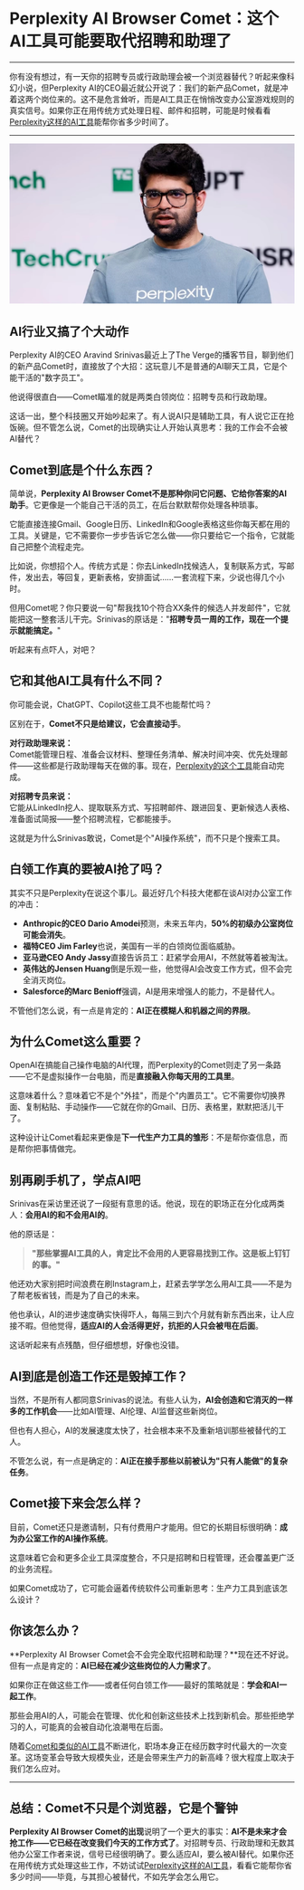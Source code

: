 # Perplexity AI Browser Comet：这个AI工具可能要取代招聘和助理了

---

你有没有想过，有一天你的招聘专员或行政助理会被一个浏览器替代？听起来像科幻小说，但Perplexity AI的CEO最近就公开说了：我们的新产品Comet，就是冲着这两个岗位来的。这不是危言耸听，而是AI工具正在悄悄改变办公室游戏规则的真实信号。如果你正在用传统方式处理日程、邮件和招聘，可能是时候看看[Perplexity这样的AI工具](https://pplx.ai/ixkwood69619635)能帮你省多少时间了。

---

![Perplexity AI CEO谈论Comet浏览器对职场的影响](image/4722532848966.webp)

## AI行业又搞了个大动作

Perplexity AI的CEO Aravind Srinivas最近上了The Verge的播客节目，聊到他们的新产品Comet时，直接放了个大招：这玩意儿不是普通的AI聊天工具，它是个能干活的"数字员工"。

他说得很直白——Comet瞄准的就是两类白领岗位：招聘专员和行政助理。

这话一出，整个科技圈又开始吵起来了。有人说AI只是辅助工具，有人说它正在抢饭碗。但不管怎么说，Comet的出现确实让人开始认真思考：我的工作会不会被AI替代？

## Comet到底是个什么东西？

简单说，**Perplexity AI Browser Comet不是那种你问它问题、它给你答案的AI助手**。它更像是一个能自己干活的员工，在后台默默帮你处理各种琐事。

它能直接连接Gmail、Google日历、LinkedIn和Google表格这些你每天都在用的工具。关键是，它不需要你一步步告诉它怎么做——你只要给它一个指令，它就能自己把整个流程走完。

比如说，你想招个人。传统方式是：你去LinkedIn找候选人，复制联系方式，写邮件，发出去，等回复，更新表格，安排面试……一套流程下来，少说也得几个小时。

但用Comet呢？你只要说一句"帮我找10个符合XX条件的候选人并发邮件"，它就能把这一整套活儿干完。Srinivas的原话是："**招聘专员一周的工作，现在一个提示就能搞定。**"

听起来有点吓人，对吧？

## 它和其他AI工具有什么不同？

你可能会说，ChatGPT、Copilot这些工具不也能帮忙吗？

区别在于，**Comet不只是给建议，它会直接动手**。

**对行政助理来说：**  
Comet能管理日程、准备会议材料、整理任务清单、解决时间冲突、优先处理邮件——这些都是行政助理每天在做的事。现在，[Perplexity的这个工具](https://pplx.ai/ixkwood69619635)能自动完成。

**对招聘专员来说：**  
它能从LinkedIn挖人、提取联系方式、写招聘邮件、跟进回复、更新候选人表格、准备面试简报——整个招聘流程，它都能接手。

这就是为什么Srinivas敢说，Comet是个"AI操作系统"，而不只是个搜索工具。

## 白领工作真的要被AI抢了吗？

其实不只是Perplexity在说这个事儿。最近好几个科技大佬都在谈AI对办公室工作的冲击：

- **Anthropic的CEO Dario Amodei**预测，未来五年内，**50%的初级办公室岗位可能会消失**。
- **福特CEO Jim Farley**也说，美国有一半的白领岗位面临威胁。
- **亚马逊CEO Andy Jassy**直接告诉员工：赶紧学会用AI，不然就等着被淘汰。
- **英伟达的Jensen Huang**倒是乐观一些，他觉得AI会改变工作方式，但不会完全消灭岗位。
- **Salesforce的Marc Benioff**强调，AI是用来增强人的能力，不是替代人。

不管他们怎么说，有一点是肯定的：**AI正在模糊人和机器之间的界限**。

## 为什么Comet这么重要？

OpenAI在搞能自己操作电脑的AI代理，而Perplexity的Comet则走了另一条路——它不是虚拟操作一台电脑，而是**直接融入你每天用的工具里**。

这意味着什么？意味着它不是个"外挂"，而是个"内置员工"。它不需要你切换界面、复制粘贴、手动操作——它就在你的Gmail、日历、表格里，默默把活儿干了。

这种设计让Comet看起来更像是**下一代生产力工具的雏形**：不是帮你查信息，而是帮你把事情做完。

## 别再刷手机了，学点AI吧

Srinivas在采访里还说了一段挺有意思的话。他说，现在的职场正在分化成两类人：**会用AI的和不会用AI的**。

他的原话是：

> **"那些掌握AI工具的人，肯定比不会用的人更容易找到工作。这是板上钉钉的事。"**

他还劝大家别把时间浪费在刷Instagram上，赶紧去学学怎么用AI工具——不是为了帮老板省钱，而是为了自己的未来。

他也承认，AI的进步速度确实快得吓人，每隔三到六个月就有新东西出来，让人应接不暇。但他觉得，**适应AI的人会活得更好，抗拒的人只会被甩在后面**。

这话听起来有点残酷，但仔细想想，好像也没错。

## AI到底是创造工作还是毁掉工作？

当然，不是所有人都同意Srinivas的说法。有些人认为，**AI会创造和它消灭的一样多的工作机会**——比如AI管理、AI伦理、AI监督这些新岗位。

但也有人担心，AI的发展速度太快了，社会根本来不及重新培训那些被替代的工人。

不管怎么说，有一点是确定的：**AI正在接手那些以前被认为"只有人能做"的复杂任务**。

## Comet接下来会怎么样？

目前，Comet还只是邀请制，只有付费用户才能用。但它的长期目标很明确：**成为办公室工作的AI操作系统**。

这意味着它会和更多企业工具深度整合，不只是招聘和日程管理，还会覆盖更广泛的业务流程。

如果Comet成功了，它可能会逼着传统软件公司重新思考：生产力工具到底该怎么设计？

## 你该怎么办？

**Perplexity AI Browser Comet会不会完全取代招聘和助理？**现在还不好说。但有一点是肯定的：**AI已经在减少这些岗位的人力需求了**。

如果你正在做这些工作——或者任何白领工作——最好的策略就是：**学会和AI一起工作**。

那些会用AI的人，可能会在管理、优化和创新这些技术上找到新机会。那些拒绝学习的人，可能真的会被自动化浪潮甩在后面。

随着[Comet和类似的AI工具](https://pplx.ai/ixkwood69619635)不断进化，职场本身正在经历数字时代最大的一次变革。这场变革会导致大规模失业，还是会带来生产力的新高峰？很大程度上取决于我们怎么应对。

---

## 总结：Comet不只是个浏览器，它是个警钟

**Perplexity AI Browser Comet的出现**说明了一个更大的事实：**AI不是未来才会抢工作——它已经在改变我们今天的工作方式了**。对招聘专员、行政助理和无数其他办公室工作者来说，信号已经很明确了。要么适应AI，要么被AI替代。如果你还在用传统方式处理这些工作，不妨试试[Perplexity这样的AI工具](https://pplx.ai/ixkwood69619635)，看看它能帮你省多少时间——毕竟，与其担心被替代，不如先学会怎么用它。
